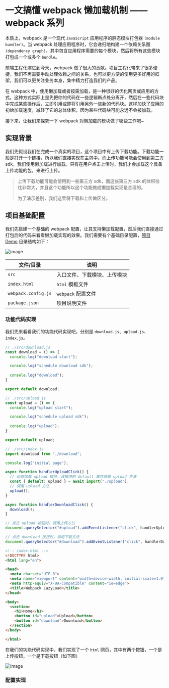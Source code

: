 # 一文搞懂 webpack 懒加载机制 —— webpack 系列

本质上，webpack 是一个现代 `JavaScript` 应用程序的静态模块打包器 `(module bundler)`。当 webpack 处理应用程序时，它会递归地构建一个依赖关系图 `(dependency graph)`，其中包含应用程序需要的每个模块，然后将所有这些模块打包成一个或多个 `bundle`。

前端工程化演进到今天，webpack 做了很大的贡献。项目工程化带来了很多便捷，我们不再需要手动处理依赖之间的关系，也可以更方便的使用更多好用的框架，我们可以更关注业务本身，集中精力打造我们的产品。

在 webpack 中，使用懒加载或者按需加载，是一种很好的优化网页或应用的方式。这种方式实际上是先把你的代码在一些逻辑断点处分离开，然后在一些代码块中完成某些操作后，立即引用或即将引用另外一些新的代码块。这样加快了应用的初始加载速度，减轻了它的总体体积，因为某些代码块可能永远不会被加载。

接下来，让我们来探究一下 webpack 对懒加载的模块做了哪些工作吧~

## 实现背景

我们先假设我们在完成一个真实的项目，这个项目中有上传下载功能。下载功能一般是打开一个链接，所以我们直接实现在主包中。而上传功能可能会使用到第三方 sdk，我们使用懒加载进行加载。只有在用户点击上传时，我们才会加载这个具备上传功能的包，来进行上传。

> 上传下载功能可能会使用到一些第三方 sdk，而这些第三方 sdk 的体积往往非常大，并且这个功能所以这个功能做成懒加载实现是合理的。
> 
> 为了演示差别，我们这里将下载和上传做区分。

## 项目基础配置

我们先搭建一个基础的 webpack 配置，让其支持懒加载配置，然后我们直接通过打包后的代码来看看懒加载实现的效果。我们需要有个基础目录配置，[项目 Demo](https://github.com/a1029563229/blogs/tree/master/Topic/Webpack/LazyLoad) 目录结构如下：

![image](http://shadows-mall.oss-cn-shenzhen.aliyuncs.com/images/assets/webpack/1.jpg)

| 文件/目录           | 说明                         |
| ------------------- | ---------------------------- |
| `src`               | 入口文件、下载模块、上传模块 |
| `index.html`        | `html` 模板文件              |
| `webpack.config.js` | `webpack` 配置文件           |
| `package.json`      | 项目说明文件                 |

### 功能代码实现

我们先来看看我们的功能代码实现吧，分别是 `download.js`、`upload.js`、`index.js`。

```js
// ./src/download.js
const download = () => {
  console.log("download start");

  console.log("schedule download sdk");
  
  console.log("download");
}

export default download;
```

```js
// ./src/upload.js
const upload = () => {
  console.log("upload start");

  console.log("schedule upload sdk");
  
  console.log("upload");
}

export default upload;
```

```js
// ./src/index.js
import download from "./download";

console.log("initial page");

async function handlerUploadClick() {
  // 动态加载 upload 模块，该模块的 default 属性就是 upload 方法
  const { default: upload } = await import("./upload");
  // 调用 upload 方法
  upload();
}

async function handlerDownloadClick() {
  download();
}

// 点击 upload 按钮时，调用上传方法
document.querySelector("#upload").addEventListener("click", handlerUploadClick, false)

// 点击 download 按钮时，调用下载方法
document.querySelector("#download").addEventListener("click", handlerDownloadClick, false)
```

```html
<!-- index.html -->
<!DOCTYPE html>
<html lang="en">

<head>
  <meta charset="UTF-8">
  <meta name="viewport" content="width=device-width, initial-scale=1.0">
  <meta http-equiv="X-UA-Compatible" content="ie=edge">
  <title>Webpack LazyLoad</title>
</head>

<body>
  <section>
    <h1>Home</h1>
    <button id="upload">Upload</button>
    <button id="download">Download</button>
  </section>
</body>

</html>
```

在我们的功能代码实现中，我们实现了一个 `html` 网页，其中有两个按钮，一个是上传按钮，一个是下载按钮（如下图）

![image](http://shadows-mall.oss-cn-shenzhen.aliyuncs.com/images/assets/webpack/2.jpg)

### 配置实现